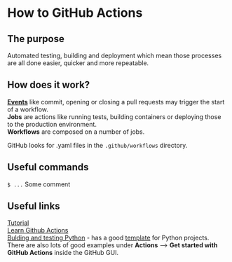 # How to GitHub Actions

## The purpose
Automated testing, building and deployment which mean those processes are all done easier, quicker and more repeatable.

## How does it work?
[**Events**](https://help.github.com/en/actions/reference/events-that-trigger-workflows) like commit, opening or closing a pull requests may trigger the start of a workflow.<br/>
**Jobs** are actions like running tests, building containers or deploying those to the production environment.<br/>
**Workflows** are composed on a number of jobs.<br/>

GitHub looks for .yaml files in the `.github/workflows` directory.


## Useful commands
`$ ...` Some comment<br/>

## Useful links
[Tutorial](https://github.com/padok-team/github-actions-tutorial)<br/>
[Learn Github Actions](https://docs.github.com/en/free-pro-team@latest/actions/learn-github-actions)<br/>
[Bulding and testing Python](https://docs.github.com/en/free-pro-team@latest/actions/guides/building-and-testing-python) - has a good [template](https://github.com/actions/starter-workflows/blob/main/ci/python-package.yml) for Python projects.<br/>
There are also lots of good examples under **Actions** --> **Get started with GitHub Actions** inside the GitHub GUI.<br/>

